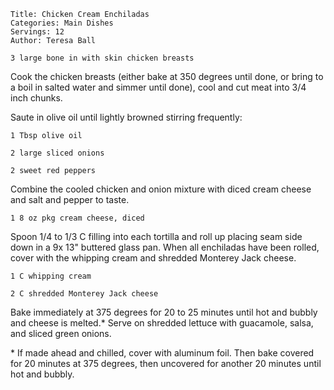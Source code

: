 ~~~ recipe-info
Title: Chicken Cream Enchiladas
Categories: Main Dishes
Servings: 12
Author: Teresa Ball
~~~

~~~ recipe-ingredients
3 large bone in with skin chicken breasts
~~~

Cook the chicken breasts (either bake at 350 degrees until done, or bring to a boil in salted water
and simmer until done), cool and cut meat into 3/4 inch chunks.

Saute in olive oil until lightly browned stirring frequently:

~~~ recipe-ingredients
1 Tbsp olive oil

2 large sliced onions

2 sweet red peppers
~~~

Combine the cooled chicken and onion mixture with diced cream cheese and salt and pepper to taste.

~~~ recipe-ingredients
1 8 oz pkg cream cheese, diced
~~~

Spoon 1/4 to 1/3 C filling into each tortilla and roll up placing seam side down in a 9x 13"
buttered glass pan. When all enchiladas have been rolled, cover with the whipping cream and shredded
Monterey Jack cheese.

~~~ recipe-ingredients
1 C whipping cream

2 C shredded Monterey Jack cheese
~~~

Bake immediately at 375 degrees for 20 to 25 minutes until hot and bubbly and cheese is melted.\*
Serve on shredded lettuce with guacamole, salsa, and sliced green onions.

\* If made ahead and chilled, cover with aluminum foil. Then bake covered for 20 minutes at 375
degrees, then uncovered for another 20 minutes until hot and bubbly.
